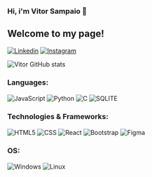 ### Hi, i'm Vitor Sampaio 👋

<h2>Welcome to my page!</h2>

[![Linkedin](https://img.shields.io/badge/LinkedIn-0077B5?style=for-the-badge&logo=linkedin&logoColor=white)](https://www.linkedin.com/in/vitor-sampaio0/)
[![Instagram](https://img.shields.io/badge/Instagram-E4405F?style=for-the-badge&logo=instagram&logoColor=white)](https://www.instagram.com/vitor.fsampaio_/)

![Vitor GitHub stats](https://github-readme-stats.vercel.app/api?username=vitorfsampaio&show_icons=true&theme=dracula)

### Languages:
<div style="display: inline-block">
    <img align="center" alt="JavaScript" src="https://img.shields.io/badge/JavaScript-F7DF1E?style=for-the-badge&logo=javascript&logoColor=black">
    <img align="center" alt="Python" src="https://img.shields.io/badge/Python-3776AB?style=for-the-badge&logo=python&logoColor=white">
    <img align="center" alt="C" src="https://img.shields.io/badge/C-00599C?style=for-the-badge&logo=c&logoColor=white">
    <img align="center" alt="SQLITE" src="https://img.shields.io/badge/SQLite-07405E?style=for-the-badge&logo=sqlite&logoColor=white">
</div>

### Technologies & Frameworks:
<div style="display: inline-block">
    <img align="center" alt="HTML5" src="https://img.shields.io/badge/HTML5-E34F26?style=for-the-badge&logo=html5&logoColor=white">
    <img align="center" alt="CSS" src="https://img.shields.io/badge/CSS3-1572B6?style=for-the-badge&logo=css3&logoColor=white">
    <img align="center" alt="React" src="https://img.shields.io/badge/React-20232A?style=for-the-badge&logo=react&logoColor=61DAFB">
    <img align="center" alt="Bootstrap" src="https://img.shields.io/badge/Bootstrap-563D7C?style=for-the-badge&logo=bootstrap&logoColor=white">
    <img align="center" alt="Figma" src="https://img.shields.io/badge/Figma-F24E1E?style=for-the-badge&logo=figma&logoColor=white">
</div>

### OS:
<div style="display: inline-block">
    <img align="center" alt="Windows" src="https://img.shields.io/badge/Windows-0078D6?style=for-the-badge&logo=windows&logoColor=white">
    <img align="center" alt="Linux" src="https://img.shields.io/badge/Linux-FCC624?style=for-the-badge&logo=linux&logoColor=black">
</div>
